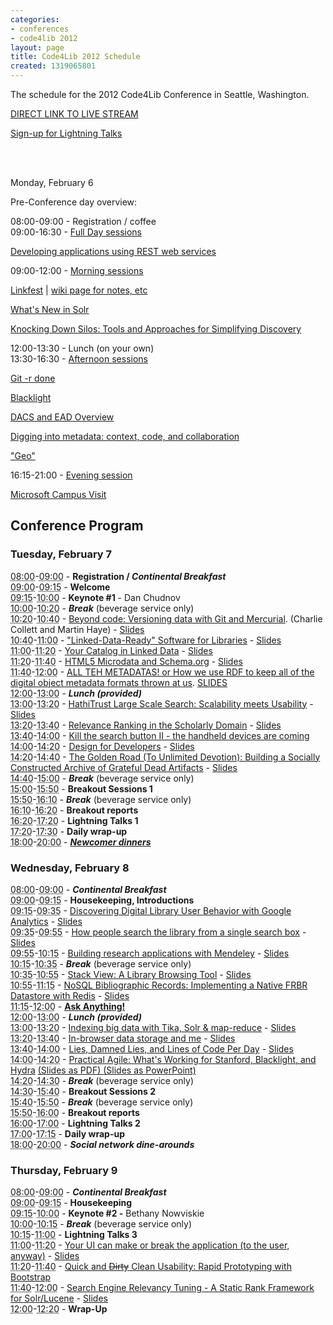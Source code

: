 ```yaml
---
categories:
- conferences
- code4lib 2012
layout: page
title: Code4Lib 2012 Schedule
created: 1319065801
---
```

<p>The schedule for the 2012 Code4Lib Conference in Seattle, Washington.</p>

<p><a href="http://www.livestream.com/code4lib">DIRECT LINK TO LIVE STREAM</a></p><p><a href="http://wiki.code4lib.org/index.php/2012_Lightning_Talks_Signup">Sign-up for Lightning Talks</a></p>
<br />
<br/>

<p id="preconf"><span class="date">Monday, February 6</span></p>


<dl class="day">
  <p><span class="date">Pre-Conference day overview:</span></p>
  <dt class="vevent" id="hcal01">08:00-09:00 - <span class="summary">Registration / coffee</span></dt>

  <dt class="vevent" id="hcal06">09:00-16:30 - <span class="summary"><a href="http://wiki.code4lib.org/index.php/2012_preconference_proposals#Full_Day">Full Day sessions</a></span></dt>

<a href="http://wiki.code4lib.org/index.php/2012_preconference_proposals#Developing_applications_using_REST_web_services">Developing applications using REST web services</a>

  <dt class="vevent" id="hcal02">09:00-12:00 - <span class="summary"><a href="http://wiki.code4lib.org/index.php/2012_preconference_proposals#Half_Day_Morning">Morning sessions</a></span></dt>

<a href="http://wiki.code4lib.org/index.php/2012_preconference_proposals#Linkfest">Linkfest</a> | <a href="http://wiki.code4lib.org/index.php/2012_Linkfest_Preconference">wiki page for notes, etc</a>

<a href="http://wiki.code4lib.org/index.php/2012_preconference_proposals#What.27s_New_in_Solr">What's New in Solr</a>

<a href="http://wiki.code4lib.org/index.php/2012_preconference_proposals#Knocking_Down_Silos:_Tools_and_Approaches_for_Simplifying_Discovery">Knocking Down Silos: Tools and Approaches for Simplifying Discovery</a>

  <dt class="vevent" id="hcal03">12:00-13:30 - <span class="summary">Lunch (on your own)</span></dt>
  <dt class="vevent" id="hcal04">13:30-16:30 - <span class="summary"><a href="http://wiki.code4lib.org/index.php/2012_preconference_proposals#Half_Day_Afternoon">Afternoon sessions</a></span></dt>

<a href="http://wiki.code4lib.org/index.php/2012_preconference_proposals#Git_-r_done">Git -r done</a>

<a href="http://wiki.code4lib.org/index.php/2012_preconference_proposals#Blacklight">Blacklight</a>

<a href="http://wiki.code4lib.org/index.php/2012_preconference_proposals#DACS_and_EAD_Overview">DACS and EAD Overview</a>

<a href="http://wiki.code4lib.org/index.php/2012_preconference_proposals#Digging_into_metadata:_context.2C_code.2C_and_collaboration">Digging into metadata: context, code, and collaboration</a>

<a href="http://wiki.code4lib.org/index.php/2012_preconference_proposals#.22Geo.22">"Geo"</a>

<dt class="vevent" id="hcal05">16:15-21:00 - <span class="summary"><a href="http://wiki.code4lib.org/index.php/2012_preconference_proposals#Half-day_Evening">Evening session</a></span></dt>

<a href="http://wiki.code4lib.org/index.php/2012_preconference_proposals#Microsoft_Campus_Visit">Microsoft Campus Visit</a>

</dl>
<h2 id="conf"><strong>Conference Program</strong></h2>
<h3><span class="date">Tuesday, February 7</span></h3>
<dl class="day">
  <dt class="vevent" id="hcal05"><abbr class="dtstart" title="2012-02-07T08:00:00-08:00">08:00</abbr>-<abbr class="dtend" title="2012-02-07T09:00:00-08:00">09:00</abbr> - <span class="summary"><strong>Registration / <em>Continental Breakfast</em></strong></span></dt>
  <dt class="vevent" id="hcal06"><abbr class="dtstart" title="2012-02-07T09:00:00-08:00">09:00</abbr>-<abbr class="dtend" title="2012-02-07T09:15:00-08:00">09:15</abbr> - <span class="summary"><strong>Welcome</strong></span></dt>
  <dt class="vevent" id="hcal07"><abbr class="dtstart" title="2012-02-07T09:15:00-08:00">09:15</abbr>-<abbr class="dtend" title="2012-02-07T10:00:00-08:00">10:00</abbr> - <span class="summary"><strong>Keynote #1</strong> - Dan Chudnov</span></dt>
  <dt class="vevent" id="hcal08"><abbr class="dtstart" title="2012-02-07T10:00:00-08:00">10:00</abbr>-<abbr class="dtend" title="2012-02-07T10:20:00-08:00">10:20</abbr> - <span class="summary"><strong><em>Break</em></strong> (beverage service only)</span></dt>
  <dt class="vevent" id="hcal09"><abbr class="dtstart" title="2012-02-07T10:20:00-08:00">10:20</abbr>-<abbr class="dtend" title="2012-02-07T10:40:00-08:00">10:40</abbr> - <span class="summary"><a href="/conference/2012/collett">Beyond code: Versioning data with Git and Mercurial</a>.</span> (Charlie Collett and Martin Haye) - <a href="http://code4lib.org/files/git-merc4.ppt">Slides</a></dt>
  <dt class="vevent" id="hcal10"><abbr class="dtstart" title="2012-02-07T10:40:00-08:00">10:40</abbr>-<abbr class="dtend" title="2012-02-07T11:00:00-08:00">11:00</abbr> - <span class="summary"><a href="/conference/2012/bowen">"Linked-Data-Ready" Software for Libraries</a> - <a href="http://code4lib.org/files/bowencode4lib2012Feb7.pptx">Slides</a></span></dt>
  <dt class="vevent" id="hcal11"><abbr class="dtstart" title="2012-02-07T11:00:00-08:00">11:00</abbr>-<abbr class="dtend" title="2012-02-07T11:20:00-08:00">11:20</abbr> - <span class="summary"><a href="/conference/2012/johnson">Your Catalog in Linked Data</a> - <a href="http://achelo.us/talks/marc2rdf/">Slides</a></span></dt>
  <dt class="vevent" id="hcal12"><abbr class="dtstart" title="2012-02-07T11:20:00-08:00">11:20</abbr>-<abbr class="dtend" title="2012-02-07T11:40:00-08:00">11:40</abbr> - <span class="summary"><a href="/conference/2012/ronallo">HTML5 Microdata and Schema.org</a> - <a href="http://jronallo.github.com/blog/code4lib-presentation-on-html5-microdata-and-schema-dot-org-slides/">Slides</a></span></dt>
  <dt class="vevent" id="hcal13"><abbr class="dtstart" title="2012-02-07T11:40:00-08:00">11:40</abbr>-<abbr class="dtend" title="2012-02-07T12:00:00-08:00">12:00</abbr> - <span class="summary"><a href="/conference/2012/fleming">ALL TEH METADATAS! or How we use RDF to keep all of the digital object metadata formats thrown at us</a>.  <a href="http://dl.dropbox.com/u/6923768/Work/ALL%20TEH%20METADATAS%20v11.pptx">SLIDES</a></span></dt>
  <dt class="vevent" id="hcal14"><abbr class="dtstart" title="2012-02-07T12:00:00-08:00">12:00</abbr>-<abbr class="dtend" title="2012-02-07T13:00:00-08:00">13:00</abbr> - <span class="summary"><strong><em>Lunch (provided)</em></strong></span></dt>
  <dt class="vevent" id="hcal15"><abbr class="dtstart" title="2012-02-07T13:00:00-08:00">13:00</abbr>-<abbr class="dtend" title="2012-02-07T13:20:00-08:00">13:20</abbr> - <span class="summary"><a href="/conference/2012/burton-west">HathiTrust Large Scale Search: Scalability meets Usability</a> - <a href="http://www.hathitrust.org/documents/HathiTrust-Code4Lib-201202.pptx">Slides</a></span></dt>
  <dt class="vevent" id="hcal16"><abbr class="dtstart" title="2012-02-07T13:20:00-08:00">13:20</abbr>-<abbr class="dtend" title="2012-02-07T13:40:00-08:00">13:40</abbr> - <span class="summary"><a href="/conference/2012/sadeh">Relevance  Ranking in the Scholarly Domain</a> - <a href="http://code4lib.org/files/relevance ranking Code4Lib f.pptx">Slides</a></span></dt>
  <dt class="vevent" id="hcal17"><abbr class="dtstart" title="2012-02-07T13:40:00-08:00">13:40</abbr>-<abbr class="dtend" title="2012-02-07T14:00:00-08:00">14:00</abbr> - <span class="summary"><a href="/conference/2012/thogersen">Kill  the search button II - the handheld devices are coming</a></span></dt>
  <dt class="vevent" id="hcal18"><abbr class="dtstart" title="2012-02-07T14:00:00-08:00">14:00</abbr>-<abbr class="dtend" title="2012-02-07T14:20:00-08:00">14:20</abbr> - <span class="summary"><a href="/conference/2012/kurt">Design for Developers</a> - <a href="http://code4lib.org/files/design4devs.pptx">Slides</a></span></dt>
  <dt class="vevent" id="hcal19"><abbr class="dtstart" title="2012-02-07T14:20:00-08:00">14:20</abbr>-<abbr class="dtend" title="2012-02-07T14:40:00-08:00">14:40</abbr> - <span class="summary"><a href="/conference/2012/chandler">The Golden Road (To Unlimited Devotion): Building a Socially Constructed Archive of Grateful Dead Artifacts</a> - <a href="http://prezi.com/u1s_jnrj9s6r/code4lib-2010-the-golden-road/">Slides</a></span></dt>
  <dt class="vevent" id="hcal20"><abbr class="dtstart" title="2012-02-07T14:40:00-08:00">14:40</abbr>-<abbr class="dtend" title="2012-02-07T15:00:00-08:00">15:00</abbr> - <span class="summary"><strong><em>Break</em></strong> (beverage service only)</span></dt>
  <dt class="vevent" id="hcal21"><abbr class="dtstart" title="2012-02-07T15:00:00-08:00">15:00</abbr>-<abbr class="dtend" title="2012-02-07T15:50:00-08:00">15:50</abbr> - <span class="summary"><strong>Breakout Sessions 1</strong></span></dt>
    <dt class="vevent" id="hcal210"><abbr class="dtstart" title="2012-02-07T15:50:00-08:00">15:50</abbr>-<abbr class="dtend" title="2012-02-07T16:10:00-08:00">16:10</abbr> - <span class="summary"><strong><em>Break</em></strong> (beverage service only)</span></dt>
  <dt class="vevent" id="hcal22"><abbr class="dtstart" title="2012-02-07T16:10:00-08:00">16:10</abbr>-<abbr class="dtend" title="2012-02-07T16:20:00-08:00">16:20</abbr> - <span class="summary"><strong>Breakout reports</strong></span></dt>
  <dt class="vevent" id="hcal23"><abbr title="2012-02-07T16:20:00-08:00" class="dtstart">16:20</abbr>-<abbr class="dtend" title="2012-02-07T17:20:00-08:00">17:20</abbr> - <span class="summary"><strong>Lightning Talks 1</strong></span></dt>

  <dt class="vevent" id="hcal230"><abbr title="2012-02-07T17:20:00-08:00" class="dtstart">17:20</abbr>-<abbr class="dtend" title="2012-02-07T17:30:00-08:00">17:30</abbr> - <span class="summary"><strong>Daily wrap-up</strong></span></dt>
  <dt class="vevent" id="hcal24"><abbr title="2012-02-07T18:00:00-08:00" class="dtstart">18:00</abbr>-<abbr class="dtend" title="2012-02-07T20:00:00-08:00">20:00</abbr> - <span class="summary"><strong><em><a href="http://wiki.code4lib.org/index.php/2012_c4l2012_social_activities#Newcomer_dinner_Tuesday">Newcomer dinners</a></em></strong></span></dt>
</dl>
<h3><span class="date">Wednesday, February 8</span></h3>
<dl class="day">
  <dt class="vevent" id="hcal25"><abbr class="dtstart" title="2012-02-08T08:00:00-08:00">08:00</abbr>-<abbr class="dtend" title="2012-02-08T09:00:00-08:00">09:00</abbr> - <span class="summary"><strong><em>Continental Breakfast</em></strong></span></dt>
  <dt class="vevent" id="hcal26"><abbr class="dtstart" title="2010-02-23T09:00:00-08:00">09:00</abbr>-<abbr class="dtend" title="2010-02-23T09:15:00-08:00">09:15</abbr> - <span class="summary"><strong>Housekeeping, Introductions</strong></span></dt>
  <dt class="vevent" id="hcal27"><abbr class="dtstart" title="2012-02-08T09:15:00-08:00">09:15</abbr>-<abbr class="dtend" title="2012-02-08T09:35:00-08:00">09:35</abbr> - <span class="summary"><a href="/conference/2012/hess">Discovering Digital Library User Behavior with Google Analytics</a> - <a href="http://code4lib.org/files/GoogleAnalyticscode4libpres.pptx">Slides</a></span></dt>
  <dt class="vevent" id="hcal28"><abbr class="dtstart" title="2012-02-08T09:35:00-08:00">09:35</abbr>-<abbr class="dtend" title="2012-02-08T09:55:00-08:00">09:55</abbr> - <span class="summary"><a href="/conference/2012/lown">How people search the library from a single search box</a> - <a href="http://code4lib.org/files/LownCode4Lib2012.pptx">Slides</a></span></dt>
  <dt class="vevent" id="hcal29"><abbr class="dtstart" title="2012-02-08T09:55:00-08:00">09:55</abbr>-<abbr class="dtend" title="2012-02-08T10:15:00-08:00">10:15</abbr> - <span class="summary"><a href="/conference/2012/gunn">Building research applications with Mendeley</a> - <a href="http://code4lib.org/files/Code4Lib2012WilliamGunn.pptx">Slides</a></span></dt>
  <dt class="vevent" id="hcal30"><abbr class="dtstart" title="2012-02-08T10:15:00-08:00">10:15</abbr>-<abbr class="dtend" title="2012-02-08T10:35:00-08:00">10:35</abbr> - <span class="summary"><strong><em>Break</em></strong> (beverage service only)</span></dt>
  <dt class="vevent" id="hcal31"><abbr class="dtstart" title="2012-02-08T10:35:00-08:00">10:35</abbr>-<abbr class="dtend" title="2012-02-08T10:55:00-08:00">10:55</abbr> - <span class="summary"><a href="/conference/2012/cain">Stack View: A Library Browsing Tool</a> - <a href="http://librarylab.law.harvard.edu/projects/stackview/code4lib/">Slides</a></span></dt>
  <dt class="vevent" id="hcal32"><abbr class="dtstart" title="2012-02-08T10:55:00-08:00">10:55</abbr>-<abbr class="dtend" title="2012-02-08T11:15:00-08:00">11:15</abbr> - <span class="summary"><a href="/conference/2012/nelson">NoSQL Bibliographic Records: Implementing a Native FRBR Datastore with Redis</a> - <a href="http://discovery.coloradocollege.edu/code4lib/">Slides</a></span></dt>
  <dt class="vevent" id="hcal33"><abbr class="dtstart" title="2012-02-08T11:15:00-08:00">11:15</abbr>-<abbr class="dtend" title="2012-02-08T12:00:00-08:00">12:00</abbr> - <span class="summary"><strong><a href="http://code4lib.org/node/450">Ask Anything!</a></strong></span></dt>
  <dt class="vevent" id="hcal34"><abbr class="dtstart" title="2012-02-08T12:00:00-08:00">12:00</abbr>-<abbr class="dtend" title="2012-02-08T13:00:00-08:00">13:00</abbr> - <span class="summary"><strong><em>Lunch (provided)</em></strong></span></dt>
  <dt class="vevent" id="hcal35"><abbr class="dtstart" title="2012-02-08T13:00:00-08:00">13:00</abbr>-<abbr class="dtend" title="2012-02-08T13:20:00-08:00">13:20</abbr> - <span class="summary"><a href="/conference/2012/fisher">Indexing big data with Tika, Solr & map-reduce</a> - <a href="http://code4lib.org/files/c4l-2012-indexing-bigdata.pdf">Slides</a></span></dt>
  <dt class="vevent" id="hcal36"><abbr class="dtstart" title="2012-02-08T13:20:00-08:00">13:20</abbr>-<abbr class="dtend" title="2012-02-08T13:40:00-08:00">13:40</abbr> - <span class="summary"><a href="/conference/2012/casden">In-browser data storage and me</a> - <a href="http://code4lib.org/files/Casden-Code4Lib-2012-presentation-slides.pptx">Slides</a></span></dt>
  <dt class="vevent" id="hcal37"><abbr class="dtstart" title="2012-02-08T13:40:00-08:00">13:40</abbr>-<abbr class="dtend" title="2012-02-08T14:00:00-08:00">14:00</abbr> - <span class="summary"><a href="/conference/2012/stuart">Lies, Damned Lies, and Lines of Code Per Day</a> - <a href="http://tastyhat.com/code4lib/lies_damned_lies_with_notes.pdf">Slides</a></span></dt>
  <dt class="vevent" id="hcal38"><abbr class="dtstart" title="2012-02-08T14:00:00-08:00">14:00</abbr>-<abbr class="dtend" title="2012-02-08T14:20:00-08:00">14:20</abbr> - <span class="summary"><a href="/conference/2012/dushay">Practical Agile: What's Working for Stanford, Blacklight, and Hydra</a> <a href="http://www.stanford.edu/~ndushay/code4lib2012/practical agile c4l 2012.pdf"> (Slides as PDF) </a><a href="http://www.stanford.edu/~ndushay/code4lib2012/practical agile c4l 2012.pptx"> (Slides as PowerPoint) </a></span></dt>
  <dt class="vevent" id="hcal39"><abbr class="dtstart" title="2012-02-08T14:20:00-08:00">14:20</abbr>-<abbr class="dtend" title="2012-02-08T14:30:00-08:00">14:30</abbr> -<span class="summary"><em><strong> Break</strong></em> (beverage service only) </span></dt>
  <dt class="vevent" id="hcal40"><abbr class="dtstart" title="2012-02-08T14:30:00-08:00">14:30</abbr>-<abbr class="dtend" title="2012-02-08T15:40:00-08:00">15:40</abbr> - <span class="summary"><strong>Breakout Sessions 2</strong></span></dt>
   <dt class="vevent" id="hcal401"><abbr class="dtstart" title="2012-02-08T15:40:00-08:00">15:40</abbr>-<abbr class="dtend" title="2012-02-08T15:50:00-08:00">15:50</abbr> - <span class="summary"><strong><em>Break</em></strong> (beverage service only)</span></dt>
    <dt class="vevent" id="hcal402"><abbr class="dtstart" title="2012-02-08T15:50:00-08:00">15:50</abbr>-<abbr class="dtend" title="2012-02-08T16:00:00-08:00">16:00</abbr> - <span class="summary"><strong>Breakout reports</strong></span></dt>
  <dt class="vevent" id="hcal41"><abbr class="dtstart" title="2012-02-08T16:00:00-08:00">16:00</abbr>-<abbr class="dtend" title="2012-02-08T17:00:00-08:00">17:00</abbr> - <span class="summary"><strong>Lightning Talks 2</strong></span></dt>
  <dt class="vevent" id="hcal42"><abbr title="2010-02-23T17:00:00-08:00" class="dtstart">17:00</abbr>-<abbr class="dtend" title="2012-02-08T17:15:00-08:00">17:15</abbr> - <span class="summary"><strong>Daily wrap-up</strong></span></dt>
  <dt class="vevent" id="hcal43"><abbr title="2010-02-23T18:00:00-08:00" class="dtstart">18:00</abbr>-<abbr class="dtend" title="2012-02-08T20:00:00-08:00">20:00</abbr> - <span class="summary"><strong><em>Social network dine-arounds</em></strong></span></dt>
</dl>
<h3><span class="date">Thursday, February 9</span></h3>
<dl class="day">
  <dt class="vevent" id="hcal44"><abbr class="dtstart" title="2012-02-09T08:00:00-08:00">08:00</abbr>-<abbr class="dtend" title="2012-02-09T09:00:00-08:00">09:00</abbr> - <span class="summary"><strong><em>Continental Breakfast</em></strong></span></dt>
  <dt class="vevent" id="hcal45"><abbr class="dtstart" title="2010-02-23T09:00:00-08:00">09:00</abbr>-<abbr class="dtend" title="2010-02-23T09:15:00-08:00">09:15</abbr> - <span class="summary"><strong>Housekeeping</strong></span></dt>
  <dt class="vevent" id="hcal46"><abbr class="dtstart" title="2012-02-09T09:15:00-08:00">09:15</abbr>-<abbr class="dtend" title="2012-02-09T10:00:00-08:00">10:00</abbr> - <strong>Keynote #2 -</strong> Bethany Nowviskie</dt>
  <dt class="vevent" id="hcal47"><abbr class="dtstart" title="2012-02-09T10:00:00-08:00">10:00</abbr>-<abbr class="dtend" title="2012-02-09T10:15:00-08:00">10:15</abbr> - <span class="summary"><strong><em>Break</em></strong> (beverage service only)</span></dt>
  <dt class="vevent" id="hcal48"><abbr class="dtstart" title="2012-02-09T10:15:00-08:00">10:15</abbr>-<abbr class="dtend" title="2012-02-09T11:00:00-08:00">11:00</abbr> - <span class="summary"><strong>Lightning Talks 3</strong></span></dt>
  <dt class="vevent" id="hcal49"><abbr class="dtstart" title="2012-02-09T11:00:00-08:00">11:00</abbr>-<abbr class="dtend" title="2012-02-09T11:20:00-08:00">11:20</abbr> - <span class="summary"><a href="/conference/2012/schaaf">Your UI can make or break the application (to the user, anyway)</a> - <a href="http://code4lib.org/files/RobinSchaaf.pptx">Slides</a></span></dt>
  <dt class="vevent" id="hcal50"><abbr class="dtstart" title="2012-02-09T11:20:00-08:00">11:20</abbr>-<abbr class="dtend" title="2012-02-09T11:40:00-08:00">11:40</abbr> - <span class="summary"><a href="/conference/2012/ellis">Quick and <del>Dirty</del> Clean Usability: Rapid Prototyping with Bootstrap</a></span></dt>
  <dt class="vevent" id="hcal51"><abbr class="dtstart" title="2012-02-09T11:40:00-08:00">11:40</abbr>-<abbr class="dtend" title="2012-02-09T12:00:00-08:00">12:00</abbr> - <span class="summary"><a href="/conference/2012/schultz">Search  Engine Relevancy Tuning - A Static Rank Framework for Solr/Lucene</a> - <a href="http://code4lib.org/files/code4libSchultz.pptx">Slides</a></span></dt>
  <dt class="vevent" id="hcal53"><abbr class="dtstart" title="2012-02-09T12:20:00-08:00">12:00</abbr>-<abbr class="dtend" title="2012-02-09T12:30:00-08:00">12:20</abbr> - <span class="summary"><strong>Wrap-Up</strong></span></dt>
</dl>
<!--break-->
